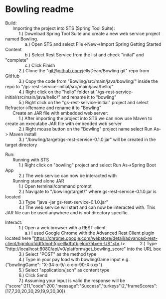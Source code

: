 # Bowling readme
Build:<br />
	&nbsp;&nbsp;&nbsp;&nbsp;&nbsp; Importing the project into STS (Spring Tool Suite):<br />
		&nbsp;&nbsp;&nbsp;&nbsp;&nbsp;&nbsp;&nbsp;&nbsp;&nbsp;&nbsp; 1.) Download Spring Tool Suite and create a new web service project named Bowling.  <br />
		        &nbsp;&nbsp;&nbsp;&nbsp;&nbsp;&nbsp;&nbsp;&nbsp;&nbsp;&nbsp;&nbsp;&nbsp;&nbsp;&nbsp;&nbsp; a.) Open STS and select File->New->Import Spring Getting Started Content <br /> 
		        &nbsp;&nbsp;&nbsp;&nbsp;&nbsp;&nbsp;&nbsp;&nbsp;&nbsp;&nbsp;&nbsp;&nbsp;&nbsp;&nbsp;&nbsp; b.) Select Rest Service from the list and check "inital" and "complete"  <br />
			&nbsp;&nbsp;&nbsp;&nbsp;&nbsp;&nbsp;&nbsp;&nbsp;&nbsp;&nbsp;&nbsp;&nbsp;&nbsp;&nbsp;&nbsp; c.) Click Finish  <br />
		&nbsp;&nbsp;&nbsp;&nbsp;&nbsp;&nbsp;&nbsp;&nbsp;&nbsp;&nbsp; 2.) Clone the "git@github.com:jellyDean/Bowling.git" repo from GitHub  <br />
		&nbsp;&nbsp;&nbsp;&nbsp;&nbsp;&nbsp;&nbsp;&nbsp;&nbsp;&nbsp; 3.) Copy the code from "Bowling/src/main/java/bowling/" inside the repo to "/gs-rest-service-initial/src/main/java/hello/"<br />
		&nbsp;&nbsp;&nbsp;&nbsp;&nbsp;&nbsp;&nbsp;&nbsp;&nbsp;&nbsp; 4.) Right click on the "hello" folder at "/gs-rest-service-initial/src/main/java/hello/" and rename it to "bowling"<br />
		&nbsp;&nbsp;&nbsp;&nbsp;&nbsp;&nbsp;&nbsp;&nbsp;&nbsp;&nbsp; 5.) Right click on the "gs-rest-service-initial" project and select Refractor->Rename and rename it to "Bowling"<br />
	&nbsp;&nbsp;&nbsp;&nbsp;&nbsp; Create an JAR file with embedded web server:<br />
		&nbsp;&nbsp;&nbsp;&nbsp;&nbsp;&nbsp;&nbsp;&nbsp;&nbsp;&nbsp; 1.) After importing the project into STS we can now use Maven to create an executabe JAR file with embedded web server<br />
		&nbsp;&nbsp;&nbsp;&nbsp;&nbsp;&nbsp;&nbsp;&nbsp;&nbsp;&nbsp; 2.) Right mouse button on the "Bowling" project name select Run As-> Maven install<br />
		&nbsp;&nbsp;&nbsp;&nbsp;&nbsp;&nbsp;&nbsp;&nbsp;&nbsp;&nbsp; 3.) "/bowling/target/gs-rest-service-0.1.0.jar" will be created in the target directory <br />
		
Run:<br />
	&nbsp;&nbsp;&nbsp;&nbsp;&nbsp; Running with STS<br />
		&nbsp;&nbsp;&nbsp;&nbsp;&nbsp;&nbsp;&nbsp;&nbsp;&nbsp;&nbsp; 1.) Right click on "bowling" project and select Run As->Spring Boot App<br />
		&nbsp;&nbsp;&nbsp;&nbsp;&nbsp;&nbsp;&nbsp;&nbsp;&nbsp;&nbsp; 2.) The web service can now be interacted with<br />
	&nbsp;&nbsp;&nbsp;&nbsp;&nbsp; Running stand alone JAR<br />
		&nbsp;&nbsp;&nbsp;&nbsp;&nbsp;&nbsp;&nbsp;&nbsp;&nbsp;&nbsp; 1.) Open terminal/command prompt<br />
		&nbsp;&nbsp;&nbsp;&nbsp;&nbsp;&nbsp;&nbsp;&nbsp;&nbsp;&nbsp; 2.) Navigate to "/bowling/target/" where gs-rest-service-0.1.0.jar is located<br />
		&nbsp;&nbsp;&nbsp;&nbsp;&nbsp;&nbsp;&nbsp;&nbsp;&nbsp;&nbsp; 3.) Type "java -jar gs-rest-service-0.1.0.jar"<br />
		&nbsp;&nbsp;&nbsp;&nbsp;&nbsp;&nbsp;&nbsp;&nbsp;&nbsp;&nbsp; 4.) The web service will start and can now be interacted with. This JAR file can be used anywhere and is not directory specific.<br />
		
		
Interact:<br />
	&nbsp;&nbsp;&nbsp;&nbsp;&nbsp;&nbsp;&nbsp;&nbsp;&nbsp;&nbsp; 1.) Open a web browser with a REST client<br />
		&nbsp;&nbsp;&nbsp;&nbsp;&nbsp;&nbsp;&nbsp;&nbsp;&nbsp;&nbsp;&nbsp;&nbsp;&nbsp;&nbsp;&nbsp; a.) I used Google Chrome with the Advanced Rest Client plugin located here "https://chrome.google.com/webstore/detail/advanced-rest-client/hgmloofddffdnphfgcellkdfbfbjeloo?hl=en-US"<br />
	&nbsp;&nbsp;&nbsp;&nbsp;&nbsp;&nbsp;&nbsp;&nbsp;&nbsp;&nbsp; 2.) Type "http://localhost:8080/api/v0/platform/get_bowling_score" into the URL box<br />
	&nbsp;&nbsp;&nbsp;&nbsp;&nbsp;&nbsp;&nbsp;&nbsp;&nbsp;&nbsp; 3.) Select "POST" as the method type<br />
	&nbsp;&nbsp;&nbsp;&nbsp;&nbsp;&nbsp;&nbsp;&nbsp;&nbsp;&nbsp; 4.) Type in your pay load with bowlingGame input e.g. {"bowlingGame": "X-34-x-9/-x-x-x-90-X-xxx"}<br />
	&nbsp;&nbsp;&nbsp;&nbsp;&nbsp;&nbsp;&nbsp;&nbsp;&nbsp;&nbsp; 5.) Select "application/json" as content type<br />
	&nbsp;&nbsp;&nbsp;&nbsp;&nbsp;&nbsp;&nbsp;&nbsp;&nbsp;&nbsp; 6.) Click Send<br />
	&nbsp;&nbsp;&nbsp;&nbsp;&nbsp;&nbsp;&nbsp;&nbsp;&nbsp;&nbsp; 7.) Assuming your input is valid the response will be {"score":211,"code":200,"message":"Success","turkeys":2,"frameScores":[17,7,20,20,30,29,19,9,30,30]}<br />
	
	
		
		

